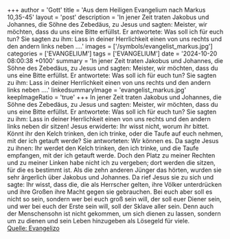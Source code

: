 +++
author = 'Gott'
title = 'Aus dem Heiligen Evangelium nach Markus 10,35-45'
layout = 'post'
description = 'In jener Zeit traten Jakobus und Johannes, die Söhne des Zebedäus, zu Jesus und sagten: Meister, wir möchten, dass du uns eine Bitte erfüllst. Er antwortete: Was soll ich für euch tun? Sie sagten zu ihm: Lass in deiner Herrlichkeit einen von uns rechts und den andern links neben ....'
images = ['/symbols/evangelist_markus.jpg']
categories = ['EVANGELIUM']
tags = ['EVANGELIUM']
date = '2024-10-20 08:00:38 +0100'
summary = 'In jener Zeit traten Jakobus und Johannes, die Söhne des Zebedäus, zu Jesus und sagten: Meister, wir möchten, dass du uns eine Bitte erfüllst. Er antwortete: Was soll ich für euch tun? Sie sagten zu ihm: Lass in deiner Herrlichkeit einen von uns rechts und den andern links neben ....'
linkedsummaryImage = 'evangelist_markus.jpg'
keepImageRatio = 'true'
+++
In jener Zeit traten Jakobus und Johannes, die Söhne des Zebedäus, zu Jesus und sagten: Meister, wir möchten, dass du uns eine Bitte erfüllst.
Er antwortete: Was soll ich für euch tun?
Sie sagten zu ihm: Lass in deiner Herrlichkeit einen von uns rechts und den andern links neben dir sitzen!
Jesus erwiderte: Ihr wisst nicht, worum ihr bittet.<!--more--> Könnt ihr den Kelch trinken, den ich trinke, oder die Taufe auf euch nehmen, mit der ich getauft werde?
Sie antworteten: Wir können es. Da sagte Jesus zu ihnen: Ihr werdet den Kelch trinken, den ich trinke, und die Taufe empfangen, mit der ich getauft werde.
Doch den Platz zu meiner Rechten und zu meiner Linken habe nicht ich zu vergeben; dort werden die sitzen, für die es bestimmt ist.
Als die zehn anderen Jünger das hörten, wurden sie sehr ärgerlich über Jakobus und Johannes.
Da rief Jesus sie zu sich und sagte: Ihr wisst, dass die, die als Herrscher gelten, ihre Völker unterdrücken und ihre Großen ihre Macht gegen sie gebrauchen.
Bei euch aber soll es nicht so sein, sondern wer bei euch groß sein will, der soll euer Diener sein,
und wer bei euch der Erste sein will, soll der Sklave aller sein.
Denn auch der Menschensohn ist nicht gekommen, um sich dienen zu lassen, sondern um zu dienen und sein Leben hinzugeben als Lösegeld für viele.<br> [Quelle: Evangelizo](https://evangeliumtagfuertag.org/DE/gospel)